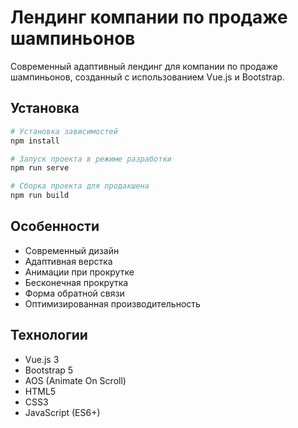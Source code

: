 # Лендинг компании по продаже шампиньонов

Современный адаптивный лендинг для компании по продаже шампиньонов, созданный с использованием Vue.js и Bootstrap.

## Установка

```bash
# Установка зависимостей
npm install

# Запуск проекта в режиме разработки
npm run serve

# Сборка проекта для продакшена
npm run build
```

## Особенности

- Современный дизайн
- Адаптивная верстка
- Анимации при прокрутке
- Бесконечная прокрутка
- Форма обратной связи
- Оптимизированная производительность

## Технологии

- Vue.js 3
- Bootstrap 5
- AOS (Animate On Scroll)
- HTML5
- CSS3
- JavaScript (ES6+) 